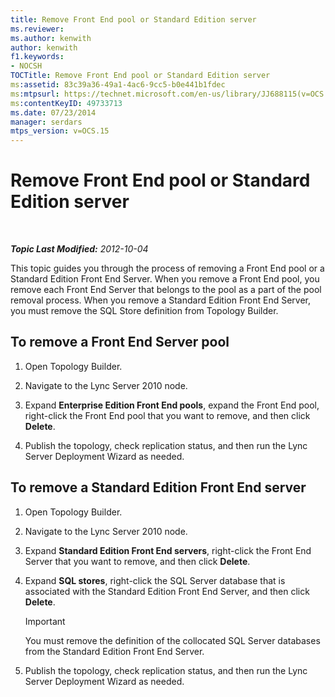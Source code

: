 ```yaml
---
title: Remove Front End pool or Standard Edition server
ms.reviewer: 
ms.author: kenwith
author: kenwith
f1.keywords:
- NOCSH
TOCTitle: Remove Front End pool or Standard Edition server
ms:assetid: 83c39a36-49a1-4ac6-9cc5-b0e441b1fdec
ms:mtpsurl: https://technet.microsoft.com/en-us/library/JJ688115(v=OCS.15)
ms:contentKeyID: 49733713
ms.date: 07/23/2014
manager: serdars
mtps_version: v=OCS.15
---
```


<div data-xmlns="http://www.w3.org/1999/xhtml">

<div class="topic" data-xmlns="http://www.w3.org/1999/xhtml" data-msxsl="urn:schemas-microsoft-com:xslt" data-cs="https://msdn.microsoft.com/">

<div data-asp="https://msdn2.microsoft.com/asp">

# Remove Front End pool or Standard Edition server

</div>

<div id="mainSection">

<div id="mainBody">

<span> </span>

_**Topic Last Modified:** 2012-10-04_

This topic guides you through the process of removing a Front End pool or a Standard Edition Front End Server. When you remove a Front End pool, you remove each Front End Server that belongs to the pool as a part of the pool removal process. When you remove a Standard Edition Front End Server, you must remove the SQL Store definition from Topology Builder.

<div>

## To remove a Front End Server pool

1.  Open Topology Builder.

2.  Navigate to the Lync Server 2010 node.

3.  Expand **Enterprise Edition Front End pools**, expand the Front End pool, right-click the Front End pool that you want to remove, and then click **Delete**.

4.  Publish the topology, check replication status, and then run the Lync Server Deployment Wizard as needed.

</div>

<div>

## To remove a Standard Edition Front End server

1.  Open Topology Builder.

2.  Navigate to the Lync Server 2010 node.

3.  Expand **Standard Edition Front End servers**, right-click the Front End Server that you want to remove, and then click **Delete**.

4.  Expand **SQL stores**, right-click the SQL Server database that is associated with the Standard Edition Front End Server, and then click **Delete**.
    
    <div>
    

    > [!IMPORTANT]  
    > You must remove the definition of the collocated SQL Server databases from the Standard Edition Front End Server.

    
    </div>

5.  Publish the topology, check replication status, and then run the Lync Server Deployment Wizard as needed.

</div>

</div>

<span> </span>

</div>

</div>

</div>

